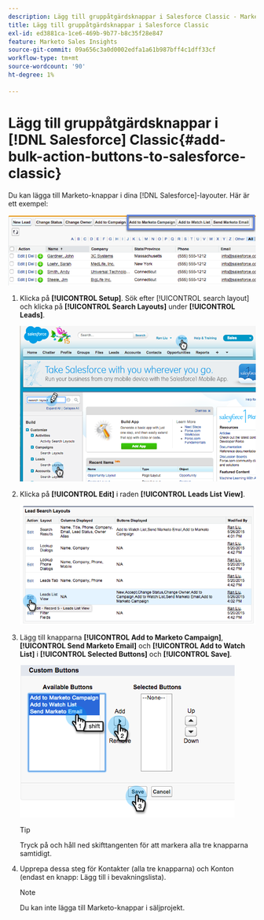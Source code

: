 ```yaml
---
description: Lägg till gruppåtgärdsknappar i Salesforce Classic - Marketo Docs - produktdokumentation
title: Lägg till gruppåtgärdsknappar i Salesforce Classic
exl-id: ed3881ca-1ce6-469b-9b77-b8c35f28e847
feature: Marketo Sales Insights
source-git-commit: 09a656c3a0d0002edfa1a61b987bff4c1dff33cf
workflow-type: tm+mt
source-wordcount: '90'
ht-degree: 1%

---
```


# Lägg till gruppåtgärdsknappar i [!DNL Salesforce] Classic{#add-bulk-action-buttons-to-salesforce-classic}

Du kan lägga till Marketo-knappar i dina [!DNL Salesforce]-layouter. Här är ett exempel:

![](assets/add-bulk-action-buttons-to-salesforce-classic-1.png)

1. Klicka på **[!UICONTROL Setup]**. Sök efter [!UICONTROL search layout] och klicka på **[!UICONTROL Search Layouts]** under **[!UICONTROL Leads]**.

   ![](assets/add-bulk-action-buttons-to-salesforce-classic-2.png)

1. Klicka på **[!UICONTROL Edit]** i raden **[!UICONTROL Leads List View]**.

   ![](assets/add-bulk-action-buttons-to-salesforce-classic-3.png)

1. Lägg till knapparna **[!UICONTROL Add to Marketo Campaign]**, **[!UICONTROL Send Marketo Email]** och **[!UICONTROL Add to Watch List]** i **[!UICONTROL Selected Buttons]** och **[!UICONTROL Save]**.

   ![](assets/add-bulk-action-buttons-to-salesforce-classic-4.png)

   >[!TIP]
   >
   >Tryck på och håll ned skifttangenten för att markera alla tre knapparna samtidigt.

1. Upprepa dessa steg för Kontakter (alla tre knapparna) och Konton (endast en knapp: Lägg till i bevakningslista).

   >[!NOTE]
   >
   >Du kan inte lägga till Marketo-knappar i säljprojekt.
